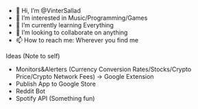 - 👋 Hi, I’m @VinterSallad
- 👀 I’m interested in Music/Programming/Games
- 🌱 I’m currently learning Everything
- 💞️ I’m looking to collaborate on anything
- 📫 How to reach me: Wherever you find me

Ideas (Note to self)
- Monitors&Alerters (Currency Conversion Rates/Stocks/Crypto Price/Crypto Network Fees) -> Google Extension
- Publish App to Google Store
- Reddit Bot
- Spotify API (Something fun)

<!---
VinterSallad/VinterSallad is a ✨ special ✨ repository because its `README.md` (this file) appears on your GitHub profile.
You can click the Preview link to take a look at your changes.
--->
